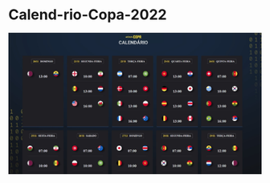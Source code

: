 # Calend-rio-Copa-2022

<div align="center">
<img src="./assets/Captura de tela 2022-11-07 014735.jpg" alt="">
</div>
